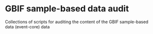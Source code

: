 # GBIF sample-based data audit

Collections of scripts for auditing the content of the GBIF sample-based data (event-core) data
